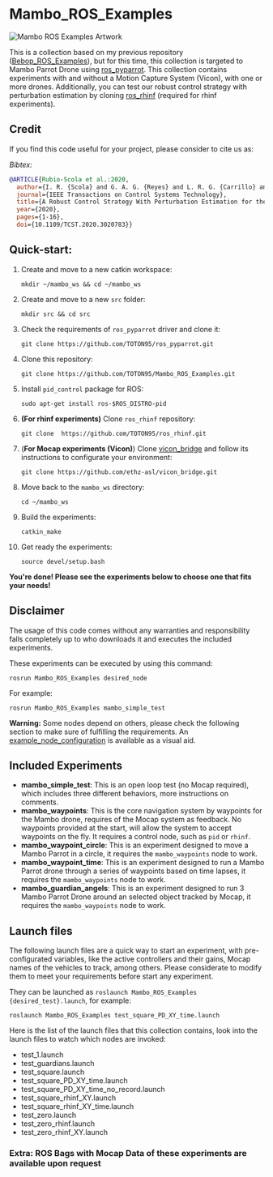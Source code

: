 # Mambo_ROS_Examples 

![Mambo ROS Examples Artwork](https://toton95.github.io/assets/img/posts/Mambo_ROS_Examples_2.jpg)

This is a collection based on my previous repository ([Bebop_ROS_Examples](https://github.com/TOTON95/Bebop_ROS_Examples)), but for this time, this collection is targeted to Mambo Parrot Drone using [ros_pyparrot](https://github.com/TOTON95/ros_pyparrot). This collection contains experiments with and without a Motion Capture System (Vicon), with one or more drones. Additionally, you can test our robust control strategy with perturbation estimation by cloning [ros_rhinf](https://github.com/TOTON95/ros_rhinf) (required for rhinf experiments).

## Credit

If you find this code useful for your project, please consider to cite us as:

*Bibtex:* 

```BibTeX
@ARTICLE{Rubio-Scola et al.:2020,
  author={I. R. {Scola} and G. A. G. {Reyes} and L. R. G. {Carrillo} and J. P. {Hespanha} and L. {Burlion}},
  journal={IEEE Transactions on Control Systems Technology}, 
  title={A Robust Control Strategy With Perturbation Estimation for the Parrot Mambo Platform}, 
  year={2020},
  pages={1-16},
  doi={10.1109/TCST.2020.3020783}}
```

## Quick-start:

1. Create and move to a new catkin workspace:

	`mkdir ~/mambo_ws && cd ~/mambo_ws`
   
2. Create and move to a new `src` folder:
	
	`mkdir src && cd src`

3. Check the requirements of  `ros_pyparrot` driver and clone it:

	`git clone https://github.com/TOTON95/ros_pyparrot.git`
	
4. Clone this repository:
	
	`git clone https://github.com/TOTON95/Mambo_ROS_Examples.git`
	
5. Install `pid_control` package for ROS:

   `sudo apt-get install ros-$ROS_DISTRO-pid`

6. **(For rhinf experiments)** Clone `ros_rhinf` repository:

   `git clone  https://github.com/TOTON95/ros_rhinf.git`

7. (**For Mocap experiments (Vicon)**) Clone [vicon_bridge](https://github.com/ethz-asl/vicon_bridge) and follow its instructions to configurate your environment:

   `git clone https://github.com/ethz-asl/vicon_bridge.git`
   
8. Move back to the `mambo_ws` directory:

   `cd ~/mambo_ws`

9. Build the experiments:

   `catkin_make`

10. Get ready the experiments:

    `source devel/setup.bash`

**You're done!  Please see the experiments below to choose one that fits your needs!**

## Disclaimer

The usage of this code comes without any warranties and responsibility falls completely up to who downloads it and executes the included experiments. 

These experiments can be executed by using this command:

`rosrun Mambo_ROS_Examples desired_node`

For example:

`rosrun Mambo_ROS_Examples mambo_simple_test`

**Warning:** Some nodes depend on others, please check the following section to make sure of fulfilling the requirements. An [example_node_configuration](https://github.com/TOTON95/Mambo_ROS_Examples/blob/development/Extras/example_node_configuration.png) is available as a visual aid.

## Included Experiments 

- **mambo_simple_test**: This is an open loop test (no Mocap required), which includes three different behaviors, more instructions on comments.
- **mambo_waypoints**: This is the core navigation system by waypoints for the Mambo drone, requires of the Mocap system as feedback. No waypoints provided at the start, will allow the system to accept waypoints on the fly. It requires a control node, such as `pid` or `rhinf`.
- **mambo_waypoint_circle**: This is an experiment designed to move a Mambo Parrot in a circle, it requires the `mambo_waypoints` node to work.
- **mambo_waypoint_time**: This is an experiment designed to run a Mambo Parrot drone through a series of waypoints based on time lapses, it requires the `mambo_waypoints` node to work.
- **mambo_guardian_angels**: This is an experiment designed to run 3 Mambo Parrot Drone around an selected object tracked by Mocap, it requires the `mambo_waypoints` node to work.

## Launch files 

The following launch files are a quick way to start an experiment, with pre-configurated variables, like the active controllers and their gains, Mocap names of the vehicles to track, among others. Please considerate to modify them to meet your requirements before start any experiment.

They can be launched as `roslaunch Mambo_ROS_Examples {desired_test}.launch`, for example:

`roslaunch Mambo_ROS_Examples test_square_PD_XY_time.launch`

Here is the list of the launch files that this collection contains, look into the launch files to watch which nodes are invoked:

- test_1.launch
- test_guardians.launch
- test_square.launch
- test_square_PD_XY_time.launch
- test_square_PD_XY_time_no_record.launch
- test_square_rhinf_XY.launch
- test_square_rhinf_XY_time.launch
- test_zero.launch
- test_zero_rhinf.launch
- test_zero_rhinf_XY.launch

### Extra: ROS Bags with Mocap Data of these experiments are available upon request




